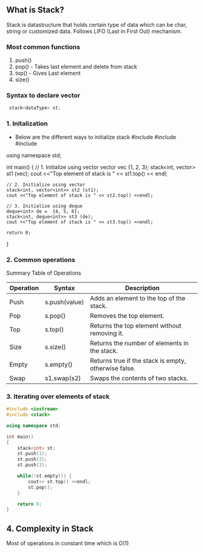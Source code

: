 ## What is Stack?

Stack is datastructure that holds certain type of data which can be char, string or customized data.
Follows LIFO (Last in First Out) mechanism.

### Most common functions

1. push()
2. pop() - Takes last element and delete from stack
3. top() - Gives Last element
4. size()

### Syntax to declare vector

```cpp
 stack<dataType> st;
```

### 1. Initalization

- Below are the different ways to initialize stack
  #include <iostream>
  #include <stack>
  #include <vector>

using namespace std;

int main()
{
// 1. Initialize using vector
vector<int> vec {1, 2, 3};
stack<int, vector<int>> st1 (vec);
cout <<"Top element of stack is " << st1.top() << endl;

    // 2. Initialize using vector
    stack<int, vector<int>> st2 (st1);
    cout <<"Top element of stack is " << st2.top() <<endl;

    // 3. Initialize using deque
    deque<int> de =  {4, 5, 6};
    stack<int, deque<int>> st3 (de);
    cout <<"Top element of stack is " << st3.top() <<endl;

    return 0;

}

### 2. Common operations

Summary Table of Operations

| Operation | Syntax        | Description                                          |
| --------- | ------------- | ---------------------------------------------------- |
| Push      | s.push(value) | Adds an element to the top of the stack.             |
| Pop       | s.pop()       | Removes the top element.                             |
| Top       | s.top()       | Returns the top element without removing it.         |
| Size      | s.size()      | Returns the number of elements in the stack.         |
| Empty     | s.empty()     | Returns true if the stack is empty, otherwise false. |
| Swap      | s1.swap(s2)   | Swaps the contents of two stacks.                    |

### 3. Iterating over elements of stack

```cpp
#include <iostream>
#include <stack>

using namespace std;

int main()
{
    stack<int> st;
    st.push(1);
    st.push(2);
    st.push(3);

    while(!st.empty()) {
        cout<< st.top() <<endl;
        st.pop();
    }

    return 0;
}

```

## 4. Complexity in Stack

Most of operations in constant time which is O(1)
